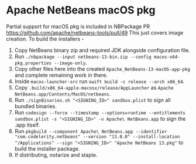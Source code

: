 # Apache NetBeans macOS pkg

Partial support for macOS pkg is included in NBPackage PR https://github.com/apache/netbeans-tools/pull/49 This
just covers image creation. To build the installers -

1. Copy NetBeans binary zip and required JDK alongside configuration file.
2. Run `./nbpackage --input netbeans-13-bin.zip --config macos-x64-pkg.properties --image-only`.
3. Copy other files here into the created `Apache_NetBeans-13-macOS-app-pkg` and complete remaining work in there.
4. Inside `macos-launcher-src` run `swift build -c release --arch x86_64`.
5. Copy `.build/x86_64-apple-macosx/release/AppLauncher` as `Apache NetBeans.app/Contents/MacOS/netbeans`.
6. Run `./signBinaries.sh "<SIGNING_ID>" sandbox.plist` to sign all bundled binaries.
7. Run `codesign --force --timestamp --options=runtime --entitlements sandbox.plist -s "<SIGNING_ID>" -v Apache\ NetBeans.app` to sign the .app itself.
8. Run `pkgbuild --component Apache\ NetBeans.app --identifier "com.codelerity.netbeans" --version "13.0.0" --install-location "/Applications" --sign "<SIGNING_ID>" "Apache NetBeans 13.pkg"` to build the installer package.
9. If distributing, notarize and staple.

